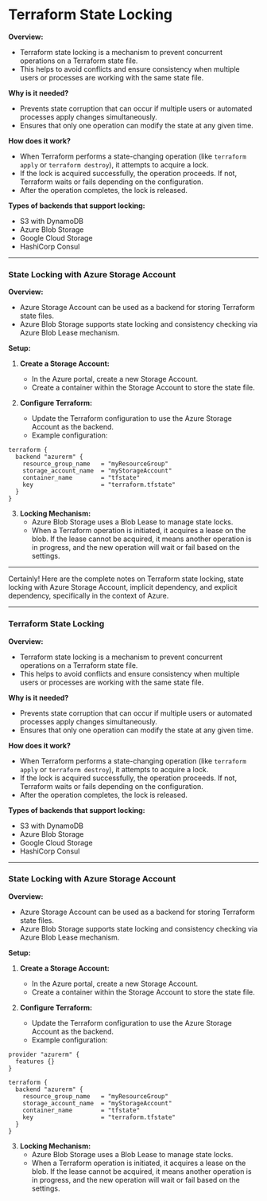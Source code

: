 # Terraform State Locking

**Overview:**
- Terraform state locking is a mechanism to prevent concurrent operations on a Terraform state file.
- This helps to avoid conflicts and ensure consistency when multiple users or processes are working with the same state file.

**Why is it needed?**
- Prevents state corruption that can occur if multiple users or automated processes apply changes simultaneously.
- Ensures that only one operation can modify the state at any given time.

**How does it work?**
- When Terraform performs a state-changing operation (like `terraform apply` or `terraform destroy`), it attempts to acquire a lock.
- If the lock is acquired successfully, the operation proceeds. If not, Terraform waits or fails depending on the configuration.
- After the operation completes, the lock is released.

**Types of backends that support locking:**
- S3 with DynamoDB
- Azure Blob Storage
- Google Cloud Storage
- HashiCorp Consul

---

### State Locking with Azure Storage Account

**Overview:**
- Azure Storage Account can be used as a backend for storing Terraform state files.
- Azure Blob Storage supports state locking and consistency checking via Azure Blob Lease mechanism.

**Setup:**
1. **Create a Storage Account:**
   - In the Azure portal, create a new Storage Account.
   - Create a container within the Storage Account to store the state file.

2. **Configure Terraform:**
   - Update the Terraform configuration to use the Azure Storage Account as the backend.
   - Example configuration:

```hcl
terraform {
  backend "azurerm" {
    resource_group_name   = "myResourceGroup"
    storage_account_name  = "myStorageAccount"
    container_name        = "tfstate"
    key                   = "terraform.tfstate"
  }
}
```

3. **Locking Mechanism:**
   - Azure Blob Storage uses a Blob Lease to manage state locks.
   - When a Terraform operation is initiated, it acquires a lease on the blob. If the lease cannot be acquired, it means another operation is in progress, and the new operation will wait or fail based on the settings.

---

Certainly! Here are the complete notes on Terraform state locking, state locking with Azure Storage Account, implicit dependency, and explicit dependency, specifically in the context of Azure.

---

### Terraform State Locking

**Overview:**
- Terraform state locking is a mechanism to prevent concurrent operations on a Terraform state file.
- This helps to avoid conflicts and ensure consistency when multiple users or processes are working with the same state file.

**Why is it needed?**
- Prevents state corruption that can occur if multiple users or automated processes apply changes simultaneously.
- Ensures that only one operation can modify the state at any given time.

**How does it work?**
- When Terraform performs a state-changing operation (like `terraform apply` or `terraform destroy`), it attempts to acquire a lock.
- If the lock is acquired successfully, the operation proceeds. If not, Terraform waits or fails depending on the configuration.
- After the operation completes, the lock is released.

**Types of backends that support locking:**
- S3 with DynamoDB
- Azure Blob Storage
- Google Cloud Storage
- HashiCorp Consul

---

### State Locking with Azure Storage Account

**Overview:**
- Azure Storage Account can be used as a backend for storing Terraform state files.
- Azure Blob Storage supports state locking and consistency checking via Azure Blob Lease mechanism.

**Setup:**

1. **Create a Storage Account:**
   - In the Azure portal, create a new Storage Account.
   - Create a container within the Storage Account to store the state file.

2. **Configure Terraform:**
   - Update the Terraform configuration to use the Azure Storage Account as the backend.
   - Example configuration:

```hcl
provider "azurerm" {
  features {}
}

terraform {
  backend "azurerm" {
    resource_group_name   = "myResourceGroup"
    storage_account_name  = "myStorageAccount"
    container_name        = "tfstate"
    key                   = "terraform.tfstate"
  }
}
```

3. **Locking Mechanism:**
   - Azure Blob Storage uses a Blob Lease to manage state locks.
   - When a Terraform operation is initiated, it acquires a lease on the blob. If the lease cannot be acquired, it means another operation is in progress, and the new operation will wait or fail based on the settings.